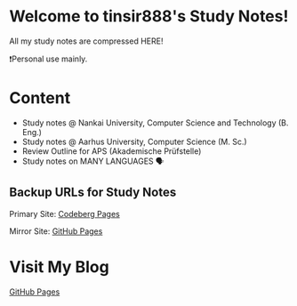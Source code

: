 # Welcome to tinsir888's Study Notes!

All my study notes are compressed HERE!

❗Personal use mainly.





# Content

- Study notes @ Nankai University, Computer Science and Technology (B. Eng.)
- Study notes @ Aarhus University, Computer Science (M. Sc.)
- Review Outline for APS (Akademische Prüfstelle)
- Study notes on MANY LANGUAGES 🗣️



## Backup URLs for Study Notes

Primary Site: [Codeberg Pages](https://tinsir888.codeberg.page/notes-mkdocs/site/)

Mirror Site: [GitHub Pages](https://tinsir888.github.io/study-notes-mkdocs/site/)





# Visit My Blog

[GitHub Pages](https://tinsir888.github.io)